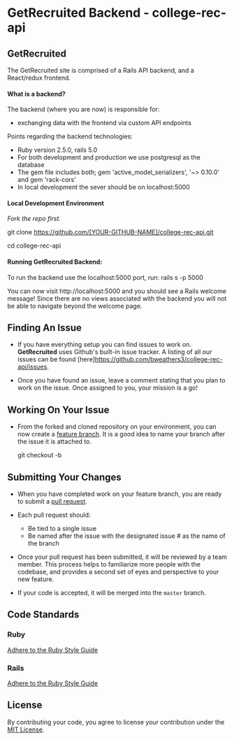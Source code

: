 
# GetRecruited Backend - college-rec-api


## GetRecruited

The GetRecruited site is comprised of a Rails API backend, and a React/redux frontend.


#### What is a backend?

The backend (where you are now) is responsible for:

- exchanging data with the frontend via custom API endpoints


Points regarding the backend technologies:

* Ruby version 2.5.0, rails 5.0
* For both development and production we use postgresql as the database
* The gem file includes both;  gem 'active_model_serializers', '~> 0.10.0' and gem 'rack-cors'
* In local development the sever should be on localhost:5000



#### Local Development Environment

_Fork the repo first._

git clone https://github.com/[YOUR-GITHUB-NAME]/college-rec-api.git


cd college-rec-api


#### Running GetRecruited Backend:

To run the backend use the localhost:5000 port, run: rails s -p 5000

You can now visit http://localhost:5000  and you should see a Rails welcome message! Since there are no views associated with the backend you will not be able to navigate beyond the welcome page.


## Finding An Issue

* If you have everything setup you can find issues to work on. **GetRecruited** uses Github's built-in issue tracker. A listing of all our issues can be found [here]https://github.com/bweathers3/college-rec-api/issues.

* Once you have found an issue, leave a comment stating that you plan to work on the issue. Once assigned to you, your mission is a go!


## Working On Your Issue

* From the forked and cloned repository on your environment, you can now create a [feature branch](http://nvie.com/posts/a-successful-git-branching-model/). It is a good idea to name your branch after the issue it is attached to.

   git checkout -b <feature-branch-name>


## Submitting Your Changes

* When you have completed work on your feature branch, you are ready to submit a [pull request](https://help.github.com/articles/using-pull-requests/).

* Each pull request should:

  * Be tied to a single issue
  * Be named after the issue with the designated issue # as the name of the branch

* Once your pull request has been submitted, it will be reviewed by a team member. This process helps to familiarize more people with the codebase, and provides a second set of eyes and perspective to your new feature.

* If your code is accepted, it will be merged into the `master` branch.


## Code Standards

### Ruby

[Adhere to the Ruby Style Guide](https://github.com/bbatsov/ruby-style-guide)


### Rails

[Adhere to the Ruby Style Guide](https://github.com/bbatsov/rails-style-guide)



## License

By contributing your code, you agree to license your contribution under the [MIT License](LICENSE).
